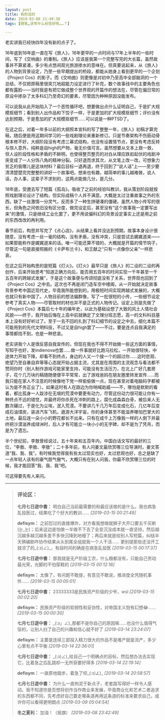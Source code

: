 ```yaml
---
layout: post
title: 有的没的
date: 2019-03-08 21:49:38
tags: [随笔,该写什么标签好呢……？]

---
```

老实讲我已经快四年没有新的点子了。

16年底到18年底一直在写《旅人》，16年更早的一点时间与17年上半年的一些时间，写了《交响曲》的重制。《旅人》应该是我第一个完整写完的大长篇，虽然故事并不算紧凑，多少有点悠闲观光旅游掺水的意味在。但真要说起来，从《旅人》的人物到背景设定，乃至一些早期提出的桥段，都能从她身上看到更早的一个企划《Project Cos》的影子。而《交响曲》则更像是对初中乃至高中全部脑洞的一个总结，不仅把原稿里很突兀地超能力设定进行了补完，数个故事线中的主要角色也都有露脸——当时我是有把它做成整个世界观的开篇作的想法在，尽管在偏日常的原设中掺杂了太多科幻乃至奇幻的要素，尽管因为种种原因没能发布。

可以说我从此开始陷入了一个恶性循环吧，想要做出点什么证明自己，于是扩大规模抠细节；看到别人出作品和下饺子一样，于是更加的扩大规模抠细节；评价没有达到预期，于是愈加的扩大规模抠细节……可以说是一种PTSD了。

在这之后，对着一年多以前的大纲照本宣科的写了整整一年，《旅人》初稿才算完稿，随后便是用这期间学习的一些戏剧理论来重新修订。只是节奏架构不伤筋动骨根本修不好，大纲阶段没有考虑三幕式结构，也没有设置情节点，更没有考虑反转与惊人意外，纯粹是自high的产物，毫无价值可言。虽然想要从文本上救一救，但人设阶段性格和矛盾的不鲜明，也使得整页整页的对白从理应跌宕起伏的戏剧冲突变成了一人分饰八角的精神分裂。只好退而求其次，从文笔上改一改，可想象力贫乏的我哪儿是这块材料？最后目标一退再退，终于回到了“说人话”上——至少要清清楚楚完完整整的讲好一个故事吧。想来也有趣，越简单的事儿越难做，说人话，办人事，这辈子不求别的，这两点能做几分，是几分。

18年底，受邀去写了短篇《孤岛》。吸收了之前的经验叫教训，我从策划阶段就按照戏剧理论设计了结构，但实际成稿个人并不满意。大概是太过注重故事之外的东西，缺了一丝激情一分灵气，反而多了一种生拼硬凑的僵硬。虽然人物小传写的很长，但角色之间依旧没有区分度，做完设定后，甚至没有“这个故事我一定要写出来”的激情，只是继续工业化罢了，更不用说偏科幻的背景设定事实上还是用之前的东西改改的再利用。

春节前后，构思并写完了《点心店》，从结果上看并没达到预期，故事本身设计很随意，没有考虑一丝一毫的结构，没有矛盾，没有冲突，只是尝试去娓娓道来——如果那能称作是娓娓道来的话。唯一可能还算不错的，大概就是开篇的情节钩子，尽管这一句是直接照搬的《卡萨布兰卡》，和王献之“只有一点像你父亲”一样悲哀。

在这之后开始构思的是短篇《灯火》。《灯火》最早只是《旅人》的二设的二设的再创作，后来开始思考“知道正确方向后，能否用五百年的时间实现一千年甚至一千五百年的跨越式发展”，于是这个故事便与传颂彻底没有了关系，世界观也回到了《Project Cos》之中去。这次也不再是闭门造车空中楼阁，从一开始就决定故事背景参考中国近现代史，毕竟我所能想到的，用极短时间实现跨越式发展的，大概也就只有新中国了。人物目前的想法偏群像，写了一批很短的小传，一些细节设定参考了真实人物——尽管取材的材也并不是正式的人物传记。设定上则是先做了《Project Cos》本篇后七十年的编年史，以此为基础设想了大致的风土人情社会风貌——终于，我开始后悔在上高中前就确定了文理分班志愿，高一的文科科目基本上没有好好听过了。至于一去不回的扎到了科幻细节的设定之中去，细化本篇不可能用到的先代文明科技，不过又是自high罢了——不过，要是连点自我满足的事情都找不到，也是一种悲哀。

老实讲我个人是很反感自我宣传的，但现在我也不得不开始做一些这方面的事情，写知乎也好，发indienova也罢……做一件事就好比跑马拉松，一开始很轻快，中途体力开始下降，却看不到终点，身边的人又一个接一个的超过你……这时悲观、绝望乃至自暴自弃等等心态就开始占据主流，尤其是在周围的主流观念与看法都不赞同你时（别人制作游戏可能家里支持，可能没有生活压力，在北上广好几套房子，花个几万块约稿随随便便平平常常，出了游戏爸妈在朋友圈里转发宣传……而我只能在家人不注意的时候像地下党一样偷偷做一点，现在甚至对着电脑码字都被认为是不务正业了）。如果这时有人在路边为你呐喊助威——不，哪怕是默默的看着，都比孤身一人跋涉在无垠的荒漠中要更有动力，尽管这份动力很可能让你有一种终点不远的错觉，并最终将你杀死在冲刺的路上，腐化成森森白骨，被后来人无数次碾过，于是化为尘埃，泯入荒漠。不要讲几千几万年后变成化石，几亿年后变成石油煤炭，装进汽车飞机，遨游大洋宇宙，你的身体甚至不能滋养哪怕巴掌大的土地，最后连一朵小小的野花都长不出来。只有在成千上万像我一样的人倒下并最终把沙漠滋养成绿洲时，后人才有可能立一块小小的无字碑，却不是为了凭吊，而是为了遗忘。

半个世纪前，李敖曾经说过，五十年来和五百年内，中国白话文写的最好的三位，“李敖、李敖、李敖”；二十多年前，有人问姜文最欣赏哪三位导演时。姜文答道“我、我、我”。有时候我觉得我有些太过现实也好，太过悲观也好，总之是缺了一点年轻人该有的豪气胆气傲气，大概只有在别人问我，你最不欣赏哪三位的时候，我才能回答“我、我、我”吧。

可这得要先有人来问。

---
> ### 评论区：
>**七月七日遊中書：** 明白自己当前最需要的和最应该做的是什么。我也病急乱投医过，结果吃了个好大的教训……  *[2019-03-15 00:21:49]*
>
>**defisym：** 之前怼过的直接爆炸，对方看我想做就狮子大开口要五千买断(눈_눈)；后来这边是怕做一半做不下去了全变沉没成本就一直坚持，然后越沉越多越沉越多差不多快沉降到地幔了；再后来就是给别人写短篇，纠结半天俩编剧咋协作结果从头到尾全组就我一个人干活…… 更别提那些还没开工就凉了的_(:з)∠)_，有段时间的确是在病急乱投医  *[2019-03-15 00:17:37]*
>
>**七月七日遊中書：** 那我就是无产阶级工农，什么粮都没有，只能自己劳动最光荣，光脚的不怕穿鞋的  *[2019-03-15 00:12:16]*
>
>**defisym：** 太像了，有问题不敢提，有意见不敢说，推进度全凭随机事件……  *[2019-03-15 00:05:01]*
>
>**七月七日遊中書：** 23333333是民族资产阶级的少爷，wsl  *[2019-03-15 00:02:20]*
>
>**defisym：** 民族资产阶级的软弱性和妥协性，对帝国主义抱有幻想😂……  *[2019-03-15 00:00:30]*
>
>**七月七日遊中書：** _(:з」∠)_那都不是你自己的原因嘛……也没什么值得气馁的，让别人扫了自己的兴趣和信心就不好了  *[2019-03-14 23:24:07]*
>
>**defisym：** 主要是连续三部投入精力很大的作品不是难产就是流产，多少心里有点不平衡  *[2019-03-14 22:36:01]*
>
>**七月七日遊中書：** _(:з)∠)_给自己一个明确点的目标，然后想办法去实现它，比着急之后乱跳却一无所获要好得多  *[2019-03-14 22:19:14]*
>
>**defisym：** 一直原地踏步，着急了呗_(:з)∠)_  *[2019-03-14 20:58:57]*
>
>**七月七日遊中書：** 为什么一直拘泥于新点子，老套路写得好一样令人感动。我不知道你是否想将创作当作商业来发展，毕竟商业化和艺术二者追求的东西都不同，先考虑好自己要走哪条道再用这条道的标准来要求自己，或许你可以看得更明朗点  *[2019-03-09 05:04:54]*
>
>**冬之夏利：** 加油！（摇旗）  *[2019-03-08 23:42:49]*
>
>